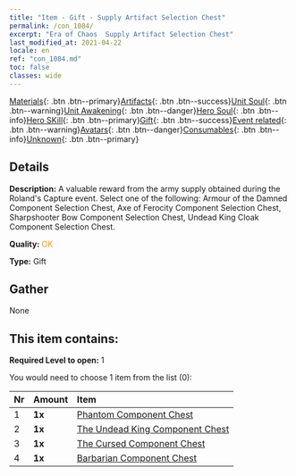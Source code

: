 ```yaml
---
title: "Item - Gift - Supply Artifact Selection Chest"
permalink: /con_1084/
excerpt: "Era of Chaos  Supply Artifact Selection Chest"
last_modified_at: 2021-04-22
locale: en
ref: "con_1084.md"
toc: false
classes: wide
---
```

 [Materials](/Items/){: .btn .btn--primary}[Artifacts](/Items/Artifacts/){: .btn .btn--success}[Unit Soul](/Items/UnitSoul/){: .btn .btn--warning}[Unit Awakening](/Items/UnitAwakening/){: .btn .btn--danger}[Hero Soul](/Items/HeroSoul/){: .btn .btn--info}[Hero SKill](/Items/HeroSkill/){: .btn .btn--primary}[Gift](/Items/Gift/){: .btn .btn--success}[Event related](/Items/Events/){: .btn .btn--warning}[Avatars](/Items/Avatars/){: .btn .btn--danger}[Consumables](/Items/Consumables/){: .btn .btn--info}[Unknown](/Items/Unknown/){: .btn .btn--primary}

## Details
 **Description:** A valuable reward from the army supply obtained during the Roland's Capture event. Select one of the following: Armour of the Damned Component Selection Chest, Axe of Ferocity Component Selection Chest, Sharpshooter Bow Component Selection Chest, Undead King Cloak Component Selection Chest.

 **Quality:** <span style="color: #FF8C00">OK</span>

 **Type:** Gift

## Gather

  None

## This item contains:

 **Required Level to open:** 1

 You would need to choose 1 item from the list (0):

  | Nr | Amount |     Item    |
  |:---|:-------|:------------|
  | 1 |  **1x** | [Phantom Component Chest](/Items/con_1339/) |  | 
  | 2 |  **1x** | [The Undead King Component Chest](/Items/con_1340/) |  | 
  | 3 |  **1x** | [The Cursed Component Chest](/Items/con_1341/) |  | 
  | 4 |  **1x** | [Barbarian Component Chest](/Items/con_1342/) |  | 
